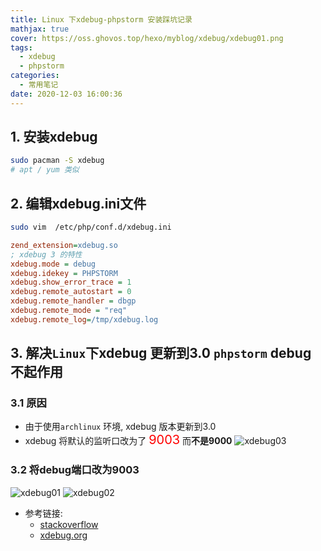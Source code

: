 ```yaml
---
title: Linux 下xdebug-phpstorm 安装踩坑记录
mathjax: true
cover: https://oss.ghovos.top/hexo/myblog/xdebug/xdebug01.png
tags:
  - xdebug
  - phpstorm
categories:
  - 常用笔记
date: 2020-12-03 16:00:36
---
```


## 1. 安装xdebug
```sh
sudo pacman -S xdebug
# apt / yum 类似
```

## 2. 编辑xdebug.ini文件
```sh
sudo vim  /etc/php/conf.d/xdebug.ini
```
<!--more-->

```ini
zend_extension=xdebug.so
; xdebug 3 的特性
xdebug.mode = debug
xdebug.idekey = PHPSTORM   
xdebug.show_error_trace = 1
xdebug.remote_autostart = 0 
xdebug.remote_handler = dbgp
xdebug.remote_mode = "req"
xdebug.remote_log=/tmp/xdebug.log
```

## 3. 解决`Linux`下xdebug 更新到3.0 `phpstorm` debug 不起作用
### 3.1 原因
* 由于使用`archlinux` 环境, xdebug 版本更新到3.0
* xdebug 将默认的监听口改为了 <font style="font-size:20px; color:red;">9003</font> 而**不是9000**
 ![xdebug03](https://oss.ghovos.top/hexo/myblog/xdebug/xdebug03.png)

### 3.2 将debug端口改为9003
 ![xdebug01](https://oss.ghovos.top/hexo/myblog/xdebug/xdebug01.png)
 ![xdebug02](https://oss.ghovos.top/hexo/myblog/xdebug/xdebug02.png)

* 参考链接:
  * [stackoverflow](https://stackoverflow.com/questions/65092543/how-can-i-connect-xdebug-3-to-phpstorm-on-windows-10)
  * [xdebug.org](https://xdebug.org/docs/upgrade_guide#Step-Debugging)


